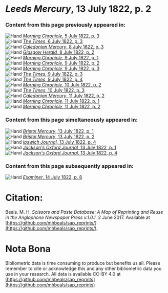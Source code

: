 # *Leeds Mercury*, 13 July 1822, p. 2  
  
### Content from this page previously appeared in:  
![Hand](http://scissorsandpaste.net/wp-content/uploads/2017/06/smallhandpointer.png) [*Morning Chronicle*, 5 July 1822, p. 3](https://mhbeals.github.io/sap_html/Morning-Chronicle/Morning-Chronicle-5-July-1822-p-3)  
![Hand](http://scissorsandpaste.net/wp-content/uploads/2017/06/smallhandpointer.png) [*The Times*, 6 July 1822, p. 3](https://mhbeals.github.io/sap_html/The-Times/The-Times-6-July-1822-p-3)  
![Hand](http://scissorsandpaste.net/wp-content/uploads/2017/06/smallhandpointer.png) [*Caledonian Mercury*, 8 July 1822, p. 3](https://mhbeals.github.io/sap_html/Caledonian-Mercury/Caledonian-Mercury-8-July-1822-p-3)  
![Hand](http://scissorsandpaste.net/wp-content/uploads/2017/06/smallhandpointer.png) [*Glasgow Herald*, 8 July 1822, p. 2](https://mhbeals.github.io/sap_html/Glasgow-Herald/Glasgow-Herald-8-July-1822-p-2)  
![Hand](http://scissorsandpaste.net/wp-content/uploads/2017/06/smallhandpointer.png) [*Morning Chronicle*, 9 July 1822, p. 1](https://mhbeals.github.io/sap_html/Morning-Chronicle/Morning-Chronicle-9-July-1822-p-1)  
![Hand](http://scissorsandpaste.net/wp-content/uploads/2017/06/smallhandpointer.png) [*Morning Chronicle*, 9 July 1822, p. 2](https://mhbeals.github.io/sap_html/Morning-Chronicle/Morning-Chronicle-9-July-1822-p-2)  
![Hand](http://scissorsandpaste.net/wp-content/uploads/2017/06/smallhandpointer.png) [*Morning Chronicle*, 9 July 1822, p. 3](https://mhbeals.github.io/sap_html/Morning-Chronicle/Morning-Chronicle-9-July-1822-p-3)  
![Hand](http://scissorsandpaste.net/wp-content/uploads/2017/06/smallhandpointer.png) [*The Times*, 9 July 1822, p. 3](https://mhbeals.github.io/sap_html/The-Times/The-Times-9-July-1822-p-3)  
![Hand](http://scissorsandpaste.net/wp-content/uploads/2017/06/smallhandpointer.png) [*The Times*, 9 July 1822, p. 4](https://mhbeals.github.io/sap_html/The-Times/The-Times-9-July-1822-p-4)  
![Hand](http://scissorsandpaste.net/wp-content/uploads/2017/06/smallhandpointer.png) [*Morning Chronicle*, 10 July 1822, p. 2](https://mhbeals.github.io/sap_html/Morning-Chronicle/Morning-Chronicle-10-July-1822-p-2)  
![Hand](http://scissorsandpaste.net/wp-content/uploads/2017/06/smallhandpointer.png) [*The Times*, 10 July 1822, p. 3](https://mhbeals.github.io/sap_html/The-Times/The-Times-10-July-1822-p-3)  
![Hand](http://scissorsandpaste.net/wp-content/uploads/2017/06/smallhandpointer.png) [*Caledonian Mercury*, 11 July 1822, p. 2](https://mhbeals.github.io/sap_html/Caledonian-Mercury/Caledonian-Mercury-11-July-1822-p-2)  
![Hand](http://scissorsandpaste.net/wp-content/uploads/2017/06/smallhandpointer.png) [*Morning Chronicle*, 11 July 1822, p. 1](https://mhbeals.github.io/sap_html/Morning-Chronicle/Morning-Chronicle-11-July-1822-p-1)  
![Hand](http://scissorsandpaste.net/wp-content/uploads/2017/06/smallhandpointer.png) [*Morning Chronicle*, 11 July 1822, p. 2](https://mhbeals.github.io/sap_html/Morning-Chronicle/Morning-Chronicle-11-July-1822-p-2)  
  
### Content from this page simeltaneously appeared in:  
![Hand](http://scissorsandpaste.net/wp-content/uploads/2017/06/smallhandpointer.png) [*Bristol Mercury*, 13 July 1822, p. 1](https://mhbeals.github.io/sap_html/Bristol-Mercury/Bristol-Mercury-13-July-1822-p-1)  
![Hand](http://scissorsandpaste.net/wp-content/uploads/2017/06/smallhandpointer.png) [*Bristol Mercury*, 13 July 1822, p. 2](https://mhbeals.github.io/sap_html/Bristol-Mercury/Bristol-Mercury-13-July-1822-p-2)  
![Hand](http://scissorsandpaste.net/wp-content/uploads/2017/06/smallhandpointer.png) [*Ipswich Journal*, 13 July 1822, p. 4](https://mhbeals.github.io/sap_html/Ipswich-Journal/Ipswich-Journal-13-July-1822-p-4)  
![Hand](http://scissorsandpaste.net/wp-content/uploads/2017/06/smallhandpointer.png) [*Jackson's Oxford Journal*, 13 July 1822, p. 1](https://mhbeals.github.io/sap_html/Jackson's-Oxford-Journal/Jackson's-Oxford-Journal-13-July-1822-p-1)  
![Hand](http://scissorsandpaste.net/wp-content/uploads/2017/06/smallhandpointer.png) [*Jackson's Oxford Journal*, 13 July 1822, p. 4](https://mhbeals.github.io/sap_html/Jackson's-Oxford-Journal/Jackson's-Oxford-Journal-13-July-1822-p-4)  
  
### Content from this page subsequently appeared in:  
![Hand](http://scissorsandpaste.net/wp-content/uploads/2017/06/smallhandpointer.png) [*Examiner*, 14 July 1822, p. 8](https://mhbeals.github.io/sap_html/Examiner/Examiner-14-July-1822-p-8)  


# Citation: 

Beals. M. H. *Scissors and Paste Database: A Map of Reprinting and Reuse in the Anglophone Newspaper Press v.1.0.1.* 2 June 2017. Available at [https://github.com/mhbeals/sap_reprints/](https://github.com/mhbeals/sap_reprints/). 

# Nota Bona

Bibliometric data is time consuming to produce but benefits us all. Please remember to cite or acknowledge this and any other bibliometric data you use in your research. All data is available CC-BY 4.0 at [https://github.com/mhbeals/sap_reprints](https://github.com/mhbeals/sap_reprints)